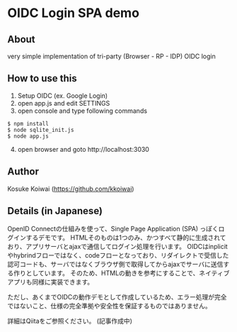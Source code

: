# OIDC Login SPA demo

## About

very simple implementation of tri-party (Browser - RP - IDP) OIDC login

## How to use this

1. Setup OIDC (ex. Google Login)
2. open app.js and edit SETTINGS
3. open console and type following commands

```
$ npm install
$ node sqlite_init.js
$ node app.js
```
4. open browser and goto http://localhost:3030

## Author

Kosuke Koiwai (https://github.com/kkoiwai)

## Details (in Japanese)

OpenID Connectの仕組みを使って、Single Page Application (SPA) っぽくログインするデモです。
HTMLそのものは1つのみ、かつすべて静的に生成されており、アプリサーバとajaxで通信してログイン処理を行います。
OIDCはinplicitやhybrindフローではなく、codeフローとなっており、リダイレクトで受信した認可コードも、サーバではなくブラウザ側で取得してからajaxでサーバに送信する作りとしています。
そのため、HTMLの動きを参考にすることで、ネイティブアプリも同様に実装できます。

ただし、あくまでOIDCの動作デモとして作成しているため、エラー処理が完全ではないこと、仕様の完全準拠や安全性を保証するものではありません。

詳細はQiitaをご参照ください。 (記事作成中)